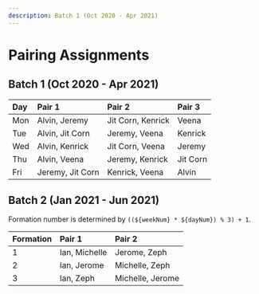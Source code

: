 ```yaml
---
description: Batch 1 (Oct 2020 - Apr 2021)
---
```


# Pairing Assignments

## Batch 1 \(Oct 2020 - Apr 2021\)

| Day | Pair 1 | Pair 2 | Pair 3 |
| :--- | :--- | :--- | :--- |
| Mon | Alvin, Jeremy | Jit Corn, Kenrick | Veena |
| Tue | Alvin, Jit Corn | Jeremy, Veena | Kenrick |
| Wed | Alvin, Kenrick | Jit Corn, Veena | Jeremy |
| Thu | Alvin, Veena | Jeremy, Kenrick | Jit Corn |
| Fri | Jeremy, Jit Corn | Kenrick, Veena | Alvin |

## Batch 2 \(Jan 2021 - Jun 2021\)

Formation number is determined by `((${weekNum} * ${dayNum}) % 3) + 1`.

| Formation | Pair 1 | Pair 2 |
| :--- | :--- | :--- |
| 1 | Ian, Michelle | Jerome, Zeph |
| 2 | Ian, Jerome | Michelle, Zeph |
| 3 | Ian, Zeph | Michelle, Jerome |


